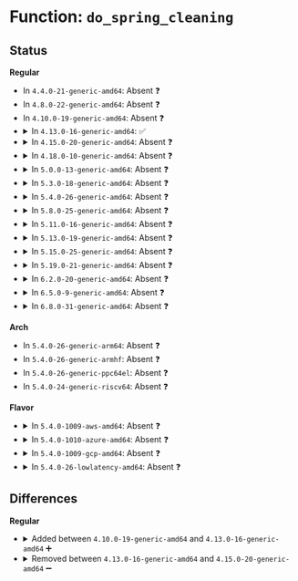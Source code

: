 # Function: <code>do_spring_cleaning</code>

## Status
<b>Regular</b>
<ul>
<li>
In <code>4.4.0-21-generic-amd64</code>: Absent ❓
</li>
<li>
In <code>4.8.0-22-generic-amd64</code>: Absent ❓
</li>
<li>
In <code>4.10.0-19-generic-amd64</code>: Absent ❓
</li>
<li>
<details>
<summary>In <code>4.13.0-16-generic-amd64</code>: ✅</summary>

```c
void do_spring_cleaning(struct ce_array * ca)
```

```json
{
  "name": "do_spring_cleaning",
  "collision_type": "Unique Static",
  "inline_type": "No",
  "funcs": [
    {
      "addr": 18446744071586859792,
      "name": "do_spring_cleaning",
      "external": false,
      "loc": "drivers/ras/cec.c:140",
      "file": "drivers/ras/cec.c",
      "inline": "seen, unknown",
      "caller_inline": [],
      "caller_func": [
        "drivers/ras/cec.c:cec_add_elem",
        "drivers/ras/cec.c:cec_timer_fn"
      ]
    }
  ],
  "symbols": [
    {
      "addr": 18446744071586859792,
      "name": "do_spring_cleaning",
      "section": ".text",
      "bind": "STB_LOCAL",
      "size": 96
    }
  ]
}
```
</details>
</li>
<li>
<details>
<summary>In <code>4.15.0-20-generic-amd64</code>: Absent ❓</summary>

```json
{
  "name": "do_spring_cleaning",
  "collision_type": "Unique Static",
  "inline_type": "Selective",
  "funcs": [
    {
      "addr": 18446744071587348336,
      "name": "do_spring_cleaning",
      "external": false,
      "loc": "drivers/ras/cec.c:141",
      "file": "drivers/ras/cec.c",
      "inline": "not declared, inlined",
      "caller_inline": [],
      "caller_func": [
        "drivers/ras/cec.c:cec_add_elem",
        "drivers/ras/cec.c:cec_timer_fn"
      ]
    }
  ],
  "symbols": [
    {
      "addr": 18446744071587348336,
      "name": "do_spring_cleaning.constprop.5",
      "section": ".text",
      "bind": "STB_LOCAL",
      "size": 115
    }
  ]
}
```
</details>
</li>
<li>
<details>
<summary>In <code>4.18.0-10-generic-amd64</code>: Absent ❓</summary>

```json
{
  "name": "do_spring_cleaning",
  "collision_type": "Unique Static",
  "inline_type": "Selective",
  "funcs": [
    {
      "addr": 18446744071587651680,
      "name": "do_spring_cleaning",
      "external": false,
      "loc": "drivers/ras/cec.c:141",
      "file": "drivers/ras/cec.c",
      "inline": "not declared, inlined",
      "caller_inline": [],
      "caller_func": [
        "drivers/ras/cec.c:cec_add_elem",
        "drivers/ras/cec.c:cec_timer_fn"
      ]
    }
  ],
  "symbols": [
    {
      "addr": 18446744071587651680,
      "name": "do_spring_cleaning.constprop.5",
      "section": ".text",
      "bind": "STB_LOCAL",
      "size": 115
    }
  ]
}
```
</details>
</li>
<li>
<details>
<summary>In <code>5.0.0-13-generic-amd64</code>: Absent ❓</summary>

```json
{
  "name": "do_spring_cleaning",
  "collision_type": "Unique Static",
  "inline_type": "Selective",
  "funcs": [
    {
      "addr": 18446744071587781680,
      "name": "do_spring_cleaning",
      "external": false,
      "loc": "drivers/ras/cec.c:141",
      "file": "drivers/ras/cec.c",
      "inline": "not declared, inlined",
      "caller_inline": [],
      "caller_func": [
        "drivers/ras/cec.c:cec_add_elem",
        "drivers/ras/cec.c:cec_timer_fn"
      ]
    }
  ],
  "symbols": [
    {
      "addr": 18446744071587781680,
      "name": "do_spring_cleaning.constprop.5",
      "section": ".text",
      "bind": "STB_LOCAL",
      "size": 115
    }
  ]
}
```
</details>
</li>
<li>
<details>
<summary>In <code>5.3.0-18-generic-amd64</code>: Absent ❓</summary>

```json
{
  "name": "do_spring_cleaning",
  "collision_type": "Unique Static",
  "inline_type": "Selective",
  "funcs": [
    {
      "addr": 18446744071588086272,
      "name": "do_spring_cleaning",
      "external": false,
      "loc": "drivers/ras/cec.c:141",
      "file": "drivers/ras/cec.c",
      "inline": "not declared, inlined",
      "caller_inline": [],
      "caller_func": [
        "drivers/ras/cec.c:cec_add_elem",
        "drivers/ras/cec.c:cec_work_fn"
      ]
    }
  ],
  "symbols": [
    {
      "addr": 18446744071588086272,
      "name": "do_spring_cleaning.constprop.0",
      "section": ".text",
      "bind": "STB_LOCAL",
      "size": 116
    }
  ]
}
```
</details>
</li>
<li>
<details>
<summary>In <code>5.4.0-26-generic-amd64</code>: Absent ❓</summary>

```json
{
  "name": "do_spring_cleaning",
  "collision_type": "Unique Static",
  "inline_type": "Selective",
  "funcs": [
    {
      "addr": 18446744071588292080,
      "name": "do_spring_cleaning",
      "external": false,
      "loc": "drivers/ras/cec.c:142",
      "file": "drivers/ras/cec.c",
      "inline": "not declared, inlined",
      "caller_inline": [],
      "caller_func": [
        "drivers/ras/cec.c:cec_add_elem",
        "drivers/ras/cec.c:cec_work_fn"
      ]
    }
  ],
  "symbols": [
    {
      "addr": 18446744071588292080,
      "name": "do_spring_cleaning.constprop.0",
      "section": ".text",
      "bind": "STB_LOCAL",
      "size": 116
    }
  ]
}
```
</details>
</li>
<li>
<details>
<summary>In <code>5.8.0-25-generic-amd64</code>: Absent ❓</summary>

```json
{
  "name": "do_spring_cleaning",
  "collision_type": "Unique Static",
  "inline_type": "Selective",
  "funcs": [
    {
      "addr": 18446744071589172656,
      "name": "do_spring_cleaning",
      "external": false,
      "loc": "drivers/ras/cec.c:142",
      "file": "drivers/ras/cec.c",
      "inline": "not declared, inlined",
      "caller_inline": [],
      "caller_func": [
        "drivers/ras/cec.c:cec_add_elem",
        "drivers/ras/cec.c:cec_work_fn"
      ]
    }
  ],
  "symbols": [
    {
      "addr": 18446744071589172656,
      "name": "do_spring_cleaning.constprop.0",
      "section": ".text",
      "bind": "STB_LOCAL",
      "size": 116
    }
  ]
}
```
</details>
</li>
<li>
<details>
<summary>In <code>5.11.0-16-generic-amd64</code>: Absent ❓</summary>

```json
{
  "name": "do_spring_cleaning",
  "collision_type": "Unique Static",
  "inline_type": "Selective",
  "funcs": [
    {
      "addr": 18446744071589169424,
      "name": "do_spring_cleaning",
      "external": false,
      "loc": "drivers/ras/cec.c:142",
      "file": "drivers/ras/cec.c",
      "inline": "not declared, inlined",
      "caller_inline": [],
      "caller_func": [
        "drivers/ras/cec.c:cec_add_elem",
        "drivers/ras/cec.c:cec_work_fn"
      ]
    }
  ],
  "symbols": [
    {
      "addr": 18446744071589169424,
      "name": "do_spring_cleaning.constprop.0",
      "section": ".text",
      "bind": "STB_LOCAL",
      "size": 116
    }
  ]
}
```
</details>
</li>
<li>
<details>
<summary>In <code>5.13.0-19-generic-amd64</code>: Absent ❓</summary>

```json
{
  "name": "do_spring_cleaning",
  "collision_type": "Unique Static",
  "inline_type": "Selective",
  "funcs": [
    {
      "addr": 18446744071589063296,
      "name": "do_spring_cleaning",
      "external": false,
      "loc": "drivers/ras/cec.c:142",
      "file": "drivers/ras/cec.c",
      "inline": "not declared, inlined",
      "caller_inline": [],
      "caller_func": [
        "drivers/ras/cec.c:cec_add_elem",
        "drivers/ras/cec.c:cec_work_fn"
      ]
    }
  ],
  "symbols": [
    {
      "addr": 18446744071589063296,
      "name": "do_spring_cleaning.constprop.0",
      "section": ".text",
      "bind": "STB_LOCAL",
      "size": 116
    }
  ]
}
```
</details>
</li>
<li>
<details>
<summary>In <code>5.15.0-25-generic-amd64</code>: Absent ❓</summary>

```json
{
  "name": "do_spring_cleaning",
  "collision_type": "Unique Static",
  "inline_type": "Selective",
  "funcs": [
    {
      "addr": 18446744071589781520,
      "name": "do_spring_cleaning",
      "external": false,
      "loc": "drivers/ras/cec.c:142",
      "file": "drivers/ras/cec.c",
      "inline": "not declared, inlined",
      "caller_inline": [],
      "caller_func": [
        "drivers/ras/cec.c:cec_add_elem",
        "drivers/ras/cec.c:cec_work_fn"
      ]
    }
  ],
  "symbols": [
    {
      "addr": 18446744071589781520,
      "name": "do_spring_cleaning.constprop.0",
      "section": ".text",
      "bind": "STB_LOCAL",
      "size": 116
    }
  ]
}
```
</details>
</li>
<li>
<details>
<summary>In <code>5.19.0-21-generic-amd64</code>: Absent ❓</summary>

```json
{
  "name": "do_spring_cleaning",
  "collision_type": "Unique Static",
  "inline_type": "Selective",
  "funcs": [
    {
      "addr": 18446744071591292464,
      "name": "do_spring_cleaning",
      "external": false,
      "loc": "drivers/ras/cec.c:142",
      "file": "drivers/ras/cec.c",
      "inline": "not declared, inlined",
      "caller_inline": [],
      "caller_func": [
        "drivers/ras/cec.c:cec_add_elem",
        "drivers/ras/cec.c:cec_work_fn"
      ]
    }
  ],
  "symbols": [
    {
      "addr": 18446744071591292464,
      "name": "do_spring_cleaning.constprop.0",
      "section": ".text",
      "bind": "STB_LOCAL",
      "size": 130
    }
  ]
}
```
</details>
</li>
<li>
<details>
<summary>In <code>6.2.0-20-generic-amd64</code>: Absent ❓</summary>

```json
{
  "name": "do_spring_cleaning",
  "collision_type": "Unique Static",
  "inline_type": "Selective",
  "funcs": [
    {
      "addr": 18446744071593042736,
      "name": "do_spring_cleaning",
      "external": false,
      "loc": "drivers/ras/cec.c:142",
      "file": "drivers/ras/cec.c",
      "inline": "not declared, inlined",
      "caller_inline": [],
      "caller_func": [
        "drivers/ras/cec.c:cec_add_elem",
        "drivers/ras/cec.c:cec_work_fn"
      ]
    }
  ],
  "symbols": [
    {
      "addr": 18446744071593042736,
      "name": "do_spring_cleaning.constprop.0",
      "section": ".text",
      "bind": "STB_LOCAL",
      "size": 130
    }
  ]
}
```
</details>
</li>
<li>
<details>
<summary>In <code>6.5.0-9-generic-amd64</code>: Absent ❓</summary>

```json
{
  "name": "do_spring_cleaning",
  "collision_type": "Unique Static",
  "inline_type": "Selective",
  "funcs": [
    {
      "addr": 18446744071593494832,
      "name": "do_spring_cleaning",
      "external": false,
      "loc": "drivers/ras/cec.c:142",
      "file": "drivers/ras/cec.c",
      "inline": "not declared, inlined",
      "caller_inline": [],
      "caller_func": [
        "drivers/ras/cec.c:cec_add_elem",
        "drivers/ras/cec.c:cec_work_fn"
      ]
    }
  ],
  "symbols": [
    {
      "addr": 18446744071593494832,
      "name": "do_spring_cleaning.constprop.0",
      "section": ".text",
      "bind": "STB_LOCAL",
      "size": 130
    }
  ]
}
```
</details>
</li>
<li>
<details>
<summary>In <code>6.8.0-31-generic-amd64</code>: Absent ❓</summary>

```json
{
  "name": "do_spring_cleaning",
  "collision_type": "Unique Static",
  "inline_type": "Selective",
  "funcs": [
    {
      "addr": 18446744071594242112,
      "name": "do_spring_cleaning",
      "external": false,
      "loc": "drivers/ras/cec.c:142",
      "file": "drivers/ras/cec.c",
      "inline": "not declared, inlined",
      "caller_inline": [],
      "caller_func": [
        "drivers/ras/cec.c:cec_add_elem",
        "drivers/ras/cec.c:cec_work_fn"
      ]
    }
  ],
  "symbols": [
    {
      "addr": 18446744071594242112,
      "name": "do_spring_cleaning.constprop.0",
      "section": ".text",
      "bind": "STB_LOCAL",
      "size": 130
    }
  ]
}
```
</details>
</li>
</ul>
<b>Arch</b>
<ul>
<li>
In <code>5.4.0-26-generic-arm64</code>: Absent ❓
</li>
<li>
In <code>5.4.0-26-generic-armhf</code>: Absent ❓
</li>
<li>
In <code>5.4.0-26-generic-ppc64el</code>: Absent ❓
</li>
<li>
In <code>5.4.0-24-generic-riscv64</code>: Absent ❓
</li>
</ul>
<b>Flavor</b>
<ul>
<li>
<details>
<summary>In <code>5.4.0-1009-aws-amd64</code>: Absent ❓</summary>

```json
{
  "name": "do_spring_cleaning",
  "collision_type": "Unique Static",
  "inline_type": "Selective",
  "funcs": [
    {
      "addr": 18446744071587895840,
      "name": "do_spring_cleaning",
      "external": false,
      "loc": "drivers/ras/cec.c:142",
      "file": "drivers/ras/cec.c",
      "inline": "not declared, inlined",
      "caller_inline": [],
      "caller_func": [
        "drivers/ras/cec.c:cec_add_elem",
        "drivers/ras/cec.c:cec_work_fn"
      ]
    }
  ],
  "symbols": [
    {
      "addr": 18446744071587895840,
      "name": "do_spring_cleaning.constprop.0",
      "section": ".text",
      "bind": "STB_LOCAL",
      "size": 116
    }
  ]
}
```
</details>
</li>
<li>
<details>
<summary>In <code>5.4.0-1010-azure-amd64</code>: Absent ❓</summary>

```json
{
  "name": "do_spring_cleaning",
  "collision_type": "Unique Static",
  "inline_type": "Selective",
  "funcs": [
    {
      "addr": 18446744071587615120,
      "name": "do_spring_cleaning",
      "external": false,
      "loc": "drivers/ras/cec.c:142",
      "file": "drivers/ras/cec.c",
      "inline": "not declared, inlined",
      "caller_inline": [],
      "caller_func": [
        "drivers/ras/cec.c:cec_add_elem",
        "drivers/ras/cec.c:cec_work_fn"
      ]
    }
  ],
  "symbols": [
    {
      "addr": 18446744071587615120,
      "name": "do_spring_cleaning.constprop.0",
      "section": ".text",
      "bind": "STB_LOCAL",
      "size": 116
    }
  ]
}
```
</details>
</li>
<li>
<details>
<summary>In <code>5.4.0-1009-gcp-amd64</code>: Absent ❓</summary>

```json
{
  "name": "do_spring_cleaning",
  "collision_type": "Unique Static",
  "inline_type": "Selective",
  "funcs": [
    {
      "addr": 18446744071588229136,
      "name": "do_spring_cleaning",
      "external": false,
      "loc": "drivers/ras/cec.c:142",
      "file": "drivers/ras/cec.c",
      "inline": "not declared, inlined",
      "caller_inline": [],
      "caller_func": [
        "drivers/ras/cec.c:cec_add_elem",
        "drivers/ras/cec.c:cec_work_fn"
      ]
    }
  ],
  "symbols": [
    {
      "addr": 18446744071588229136,
      "name": "do_spring_cleaning.constprop.0",
      "section": ".text",
      "bind": "STB_LOCAL",
      "size": 116
    }
  ]
}
```
</details>
</li>
<li>
<details>
<summary>In <code>5.4.0-26-lowlatency-amd64</code>: Absent ❓</summary>

```json
{
  "name": "do_spring_cleaning",
  "collision_type": "Unique Static",
  "inline_type": "Selective",
  "funcs": [
    {
      "addr": 18446744071588364464,
      "name": "do_spring_cleaning",
      "external": false,
      "loc": "drivers/ras/cec.c:142",
      "file": "drivers/ras/cec.c",
      "inline": "not declared, inlined",
      "caller_inline": [],
      "caller_func": [
        "drivers/ras/cec.c:cec_add_elem",
        "drivers/ras/cec.c:cec_work_fn"
      ]
    }
  ],
  "symbols": [
    {
      "addr": 18446744071588364464,
      "name": "do_spring_cleaning.constprop.0",
      "section": ".text",
      "bind": "STB_LOCAL",
      "size": 116
    }
  ]
}
```
</details>
</li>
</ul>

## Differences
<b>Regular</b>
<ul>
<li>
<details>
<summary>Added between <code>4.10.0-19-generic-amd64</code> and <code>4.13.0-16-generic-amd64</code> ➕</summary>

```c
void do_spring_cleaning(struct ce_array * ca)
```
</details>
</li>
<li>
<details>
<summary>Removed between <code>4.13.0-16-generic-amd64</code> and <code>4.15.0-20-generic-amd64</code> ➖</summary>

```c
void do_spring_cleaning(struct ce_array * ca)
```
</details>
</li>
</ul>
